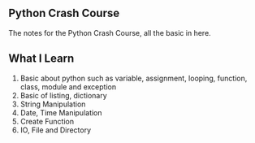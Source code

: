 ## Python Crash Course
The notes for the Python Crash Course, all the basic in here.

## What I Learn
1. Basic about python such as variable, assignment, looping, function, class, module and exception
2. Basic of listing, dictionary
3. String Manipulation
4. Date, Time Manipulation
5. Create Function 
6. IO, File and Directory
